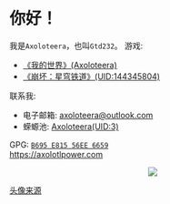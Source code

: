 # 你好！
我是`Axoloteera`，也叫`Gtd232`。
游戏:  
 - [《我的世界》(Axoloteera)](https://minecraft.net/)  
 - [《崩坏：星穹铁道》(UID:144345804)](https://hsr.mihoyo.com)


联系我:  
 - 电子邮箱: [axoloteera@outlook.com](mailto:axoloteera@outlook.com)  
 - 蝾螈池: [Axoloteera(UID:3)](https://axopl.com/user/3)


GPG: [`B695 E815 56EE 6659`](https://github.com/Axoloteera.gpg)  
<https://axolotlpower.com>  
<div align="center">
  <img src="https://raw.githubusercontent.com/Gtd232/Gtd232/main/github-metrics.svg"><br>
</div>

[头像来源](https://x.com/max80072/status/1895849259490295894)
